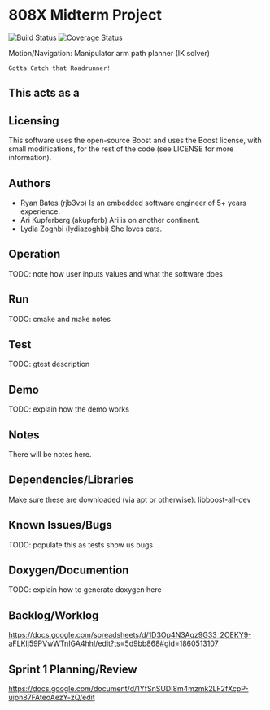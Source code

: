 # 808X Midterm Project
[![Build Status](https://travis-ci.org/akupferb/ARLpathplanner.svg?branch=master)](https://travis-ci.org/akupferb/ARLpathplanner)
[![Coverage Status](https://coveralls.io/repos/github/akupferb/ARLpathplanner/badge.svg?branch=master)](https://coveralls.io/github/akupferb/ARLpathplanner?branch=master)

Motion/Navigation: Manipulator arm path planner (IK solver)
```
Gotta Catch that Roadrunner!
```

This acts as a 
-
## Licensing

This software uses the open-source Boost and uses the Boost license, with small modifications, for the rest of the code (see LICENSE for more information).

## Authors

* Ryan Bates (rjb3vp)
Is an embedded software engineer of 5+ years experience.
* Ari Kupferberg (akupferb)
Ari is on another continent.
* Lydia Zoghbi (lydiazoghbi)
She loves cats.

## Operation
TODO: note how user inputs values and what the software does

## Run
TODO: cmake and make notes

## Test
TODO: gtest description

## Demo
TODO: explain how the demo works

## Notes

There will be notes here.

## Dependencies/Libraries

Make sure these are downloaded (via apt or otherwise):
  libboost-all-dev

## Known Issues/Bugs

TODO: populate this as tests show us bugs

## Doxygen/Documention
TODO: explain how to generate doxygen here

## Backlog/Worklog

https://docs.google.com/spreadsheets/d/1D3Op4N3Aqz9G33_2OEKY9-aFLKIj59PVwWTnIGA4hhI/edit?ts=5d9bb868#gid=1860513107

## Sprint 1 Planning/Review

https://docs.google.com/document/d/1YfSnSUDI8m4mzmk2LF2fXcpP-uipn87FAteoAezY-zQ/edit

